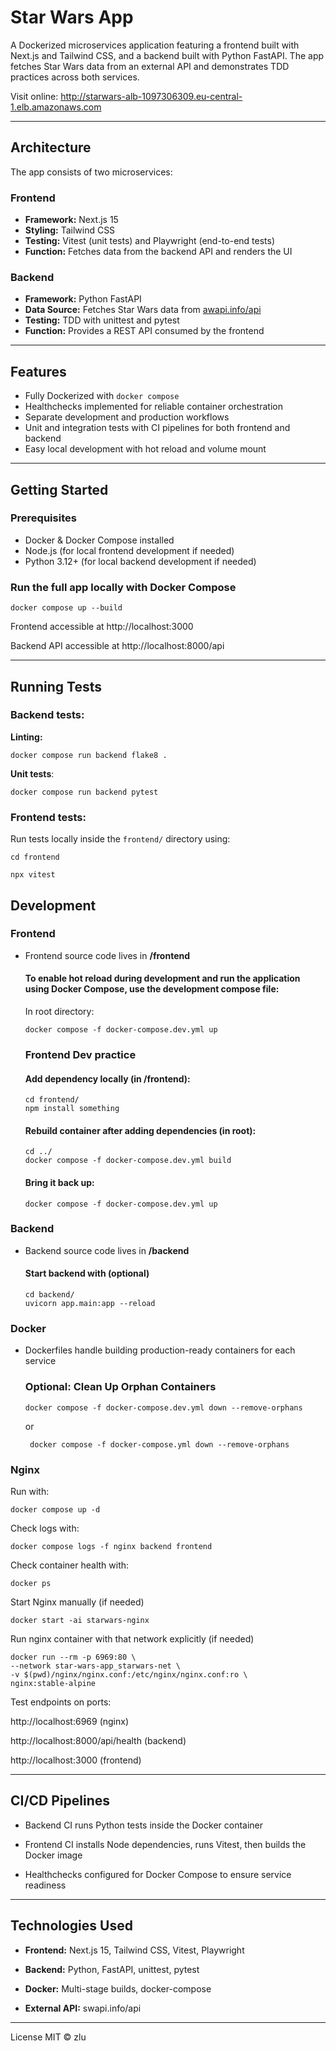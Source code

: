 # Star Wars App

A Dockerized microservices application featuring a frontend built with Next.js and Tailwind CSS, and a backend built
with Python FastAPI. The app fetches Star Wars data from an external API and demonstrates TDD practices across both
services.

Visit online: http://starwars-alb-1097306309.eu-central-1.elb.amazonaws.com

---

## Architecture

The app consists of two microservices:

### Frontend

- **Framework:** Next.js 15
- **Styling:** Tailwind CSS
- **Testing:** Vitest (unit tests) and Playwright (end-to-end tests)
- **Function:** Fetches data from the backend API and renders the UI

### Backend

- **Framework:** Python FastAPI
- **Data Source:** Fetches Star Wars data from [awapi.info/api](https://swapi.info/api)
- **Testing:** TDD with unittest and pytest
- **Function:** Provides a REST API consumed by the frontend

---

## Features

- Fully Dockerized with `docker compose`
- Healthchecks implemented for reliable container orchestration
- Separate development and production workflows
- Unit and integration tests with CI pipelines for both frontend and backend
- Easy local development with hot reload and volume mount

--- 

## Getting Started

### Prerequisites

- Docker & Docker Compose installed
- Node.js (for local frontend development if needed)
- Python 3.12+ (for local backend development if needed)

### Run the full app locally with Docker Compose

```
docker compose up --build
```

Frontend accessible at http://localhost:3000

Backend API accessible at http://localhost:8000/api

---

## Running Tests

### Backend tests:

**Linting:**

```aiignore
docker compose run backend flake8 .
```

**Unit tests**:

```
docker compose run backend pytest
```

### Frontend tests:

Run tests locally inside the `frontend/` directory using:

```
cd frontend
```

```
npx vitest
```

## Development
  ### Frontend
- Frontend source code lives in **/frontend**

  #### To enable hot reload during development and run the application using Docker Compose, use the development compose file:
    In root directory:
     ```
    docker compose -f docker-compose.dev.yml up
     ```   
  ### Frontend Dev practice
  
  #### Add dependency locally (in /frontend):
    ```aiignore
    cd frontend/
    npm install something
    ```
  #### Rebuild container after adding dependencies (in root):
    ```
    cd ../ 
    docker compose -f docker-compose.dev.yml build
    ```
  #### Bring it back up:
    ```aiignore
    docker compose -f docker-compose.dev.yml up
    ```
  
### Backend
- Backend source code lives in **/backend**

  #### Start backend with (optional)
    ```
    cd backend/
    uvicorn app.main:app --reload
    ```
  
  
### Docker
- Dockerfiles handle building production-ready containers for each service

  ### Optional: Clean Up Orphan Containers
  ```aiignore
  docker compose -f docker-compose.dev.yml down --remove-orphans
  ```
  or
   ```aiignore
    docker compose -f docker-compose.yml down --remove-orphans
  ```

### Nginx

  Run with:

  ```
  docker compose up -d
  ```
  
  Check logs with:
  ```aiignore
  docker compose logs -f nginx backend frontend
  ```
  
  Check container health with:
  ```
  docker ps
  ```
  
  Start Nginx manually (if needed)
  ```aiignore
  docker start -ai starwars-nginx
  ```
 Run nginx container with that network explicitly (if needed)
  ```
  docker run --rm -p 6969:80 \
  --network star-wars-app_starwars-net \
  -v $(pwd)/nginx/nginx.conf:/etc/nginx/nginx.conf:ro \
  nginx:stable-alpine
  ```

  
  Test endpoints on ports:
  
  http://localhost:6969 (nginx)
  
  http://localhost:8000/api/health (backend)
  
  http://localhost:3000 (frontend)

---

## CI/CD Pipelines

- Backend CI runs Python tests inside the Docker container

- Frontend CI installs Node dependencies, runs Vitest, then builds the Docker image

- Healthchecks configured for Docker Compose to ensure service readiness

---

## Technologies Used

- **Frontend:** Next.js 15, Tailwind CSS, Vitest, Playwright

- **Backend:** Python, FastAPI, unittest, pytest

- **Docker:** Multi-stage builds, docker-compose

- **External API:** swapi.info/api

---
License
MIT © zlu
